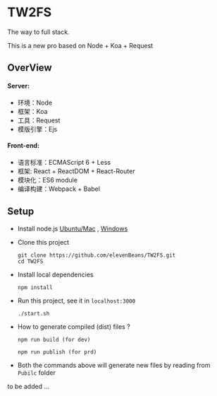 # TW2FS

The way to full stack.

This is a new pro based on Node + Koa + Request

## OverView
#### Server:

+ 环境：Node
+ 框架：Koa
+ 工具：Request
+ 模版引擎：Ejs

#### Front-end:

+ 语言标准：ECMAScript 6 + Less
+ 框架: React + ReactDOM + React-Router
+ 模块化：ES6 module
+ 编译构建：Webpack + Babel

## Setup

+ Install node.js [Ubuntu/Mac](https://github.com/creationix/nvm) , [Windows](https://nodejs.org/en/download/)

+ Clone this project
	```
	git clone https://github.com/elevenBeans/TW2FS.git
	cd TW2FS
	```
+ Install local dependencies
	```
	npm install
	```

+ Run this project, see it in `localhost:3000`
	```
	./start.sh
	```

+ How to generate compiled (dist) files ?

	```
	npm run build (for dev)
	
	npm run publish (for prd)
	```
+ Both the commands above will generate new files by reading from ```Pubilc``` folder



to be added ...
